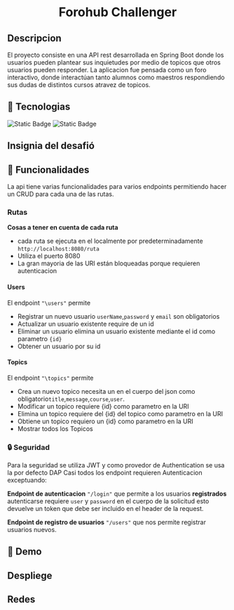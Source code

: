 
<h1 align="center">Forohub Challenger</h1>

## Descripcion

El proyecto consiste en una API rest desarrollada en Spring Boot donde los usuarios 
pueden plantear sus inquietudes por medio de topicos que otros usuarios pueden responder.
La aplicacion fue pensada como un foro interactivo, donde interactúan tanto alumnos como maestros respondiendo
sus dudas de distintos cursos atravez de topicos.

## 🔧 Tecnologias
![Static Badge](https://img.shields.io/badge/Java-17.0.9-orange?style=for-the-badge&link=https%3A%2F%2Fwww.oracle.com%2Fjava%2Ftechnologies%2Fjavase%2Fjdk17-archive-downloads.html)
![Static Badge](https://img.shields.io/badge/Spring-%236DB33F?style=for-the-badge&logo=spring&logoColor=white&labelColor=%236DB33F&link=https%3A%2F%2Fspring.io%2F)



## Insignia del desafió


## 🔨 Funcionalidades 
La api tiene varias funcionalidades para varios endpoints
permitiendo hacer un CRUD para cada una de las rutas.

### Rutas
**Cosas a tener en cuenta de cada ruta**
- cada ruta se ejecuta en el localmente por predeterminadamente `http://localhost:8080/ruta`
- Utiliza el puerto 8080
- La gran mayoria de las URI están bloqueadas porque requieren autenticacion

#### Users
El endpoint `"\users"` permite
- Registrar un nuevo usuario `userName`,`password` y `email` son obligatorios
- Actualizar un usuario existente require de un id
- Eliminar un usuario elimina un usuario existente mediante el id como parametro `{id}`
- Obtener un usuario por su id 

#### Topics 
El endpoint `"\topics"` permite
- Crea un nuevo topico necesita un en el cuerpo del json como obligatorio`title`,`message`,`course`,`user`.
- Modificar un topico requiere {id} como parametro en la URI 
- Elimina un topico requiere del {id} del topico como parametro en la URI
- Obtiene un topico requiero un {id} como parametro en la URI
- Mostrar todos los Topicos

### 🔒 Seguridad
Para la seguridad se utiliza JWT y como provedor de Authentication se usa la por defecto DAP
Casi todos los endpoint requieren Autenticacion exceptuando:

 **Endpoint de autenticacion** `"/login"` que permite a los usuarios **registrados** autenticarse requiere `user` y `password` en el cuerpo de la solicitud esto devuelve un token que debe ser incluido en el header de la request.

 **Endpoint de registro de usuarios** `"/users"` que nos permite registrar usuarios nuevos.

## 💽 Demo

## Despliege

## Redes



    

    



